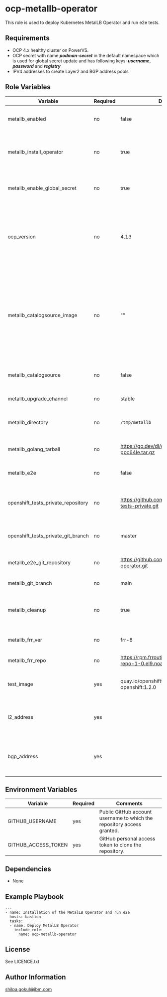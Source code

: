 ocp-metallb-operator
=========

This role is used to deploy Kubernetes MetalLB Operator and run e2e tests.

Requirements
------------

- OCP 4.x healthy cluster on PowerVS.
- OCP secret with name ***podman-secret*** in the default namespace which is used for global secret update and has following keys:
   ***username***, ***password*** and ***registry***
- IPV4 addresses to create Layer2 and BGP address pools

Role Variables
--------------

| Variable                     | Required | Default                                                      | Comments                                                                                                                       |
|------------------------------|----------|--------------------------------------------------------------|--------------------------------------------------------------------------------------------------------------------------------|
| metallb_enabled              | no       | false                                                        | Set it to true to run this playbook                                                                                            |
| metallb_install_operator     | no       | true                                                         | Set it to true to install the Kubernetes MetalLB Operator                                                                      |
| metallb_enable_global_secret | no       | true                                                         | Set it to true when the secret needs to be updated                                                                             |
| ocp_version                  | no       | 4.13                                                         | Set the proper OCP version to fetch the appropriate catalog source for MetalLB operator                                        |
| metallb_catalogsource_image  | no       | ""                                                           | Custom catalog source index image for MetalLB Operator. If not defined, default `redhat-operators` catalog source will be used |
| metallb_catalogsource        | no       | false                                                        | Set it to true to run this playbook                                                                                            |
| metallb_upgrade_channel      | no       | stable                                                       | Operator upgrade channel                                                                                                       |
| metallb_directory            | no       | `/tmp/metallb`                                               | Working directory for MetalLB Operator                                                                                         |
| metallb_golang_tarball       | no       | https://go.dev/dl/go1.18.6.linux-ppc64le.tar.gz              | HTTPS URL for golang tarball                                                                                                   |
| metallb_e2e                  | no       | false                                                        | Set it to true to run e2e                                                                                                      |
| openshift_tests_private_repository | no | https://github.com/openshift/openshift-tests-private.git     | Github repository for openshift tests private
| openshift_tests_private_git_branch | no | master                                                       | Git branch for the openshift repo
| metallb_e2e_git_repository   | no       | https://github.com/openshift/metallb-operator.git            | Git repository for e2e tests                                                                                                   |
| metallb_git_branch           | no       | main                                                         | Git branch for e2e                                                                                                             |
| metallb_cleanup              | no       | true                                                         | Flag is used to clean MetalLB Operator resources                                                                               |
| metallb_frr_ver              | no       | frr-8                                                        | Frr version to be installed                                                                                                    |
| metallb_frr_repo             | no       | https://rpm.frrouting.org/repo/frr-8-repo-1-0.el9.noarch.rpm | Frr repo to fetch the rpm                                                                                                      |
| test_image                   | yes      | quay.io/openshifttest/hello-openshift:1.2.0                  | Test image to deploy sample pod                                                                                                |
| l2_address                   | yes      |                                                              | 2 IPV4 addresses for creating Layer 2 address pool                                                                             |
| bgp_address                  | yes      |                                                              | 1 IPV4 address for creating BGP address pool                                                                                   |

Environment Variables
---------------------

| Variable             | Required       | Comments
|----------------------|----------------|--------------------------------------------
| GITHUB_USERNAME      | yes            | Public GitHub account username to which the repository access granted.
| GITHUB_ACCESS_TOKEN  | yes            | GitHub personal access token to clone the repository.

Dependencies
------------

- None

Example Playbook
----------------
```
---
- name: Installation of the MetalLB Operator and run e2e
  hosts: bastion
  tasks:
  - name: Deploy MetalLB Operator
    include_role:
      name: ocp-metallb-operator
```

License
-------

See LICENCE.txt

Author Information
------------------

shilpa.gokul@ibm.com
